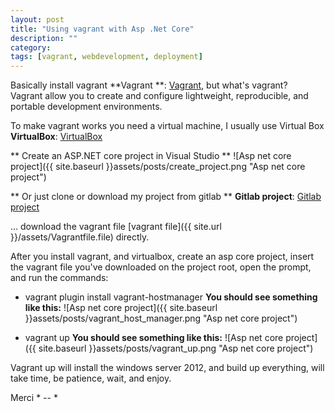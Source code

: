 ```yaml
---
layout: post
title: "Using vagrant with Asp .Net Core"
description: ""
category: 
tags: [vagrant, webdevelopment, deployment]
---
```


Basically install vagrant 
**Vagrant **: [Vagrant](https://www.vagrantup.com/downloads.html), but what's vagrant?  
Vagrant allow you to create and configure lightweight, reproducible, and portable development environments.

To make vagrant works you need a virtual machine, I  usually use Virtual Box 
**VirtualBox**: [VirtualBox](https://www.virtualbox.org/wiki/Downloads)

** Create an ASP.NET core project in Visual Studio **
![Asp net core project]({{ site.baseurl }}assets/posts/create_project.png "Asp net core project")


** Or just clone or download my project from gitlab **
**Gitlab project**: [Gitlab project]( https://gitlab.com/thamaraaalves/aspcorevagrant/)  


... download the vagrant file [vagrant file]({{ site.url }}/assets/Vagrantfile.file) directly.

After you install vagrant, and virtualbox, create an asp core project, insert the vagrant file you've downloaded on the project root,
open the prompt, and run the commands:
- vagrant plugin install vagrant-hostmanager
**You should see something like this:**
![Asp net core project]({{ site.baseurl }}assets/posts/vagrant_host_manager.png "Asp net core project")

- vagrant up
**You should see something like this:**
![Asp net core project]({{ site.baseurl }}assets/posts/vagrant_up.png "Asp net core project")

Vagrant up will install the windows server 2012, and build up everything, will take time, be patience, wait, and enjoy. 

Merci * -- * 


